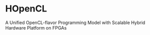 # HOpenCL
A Unified OpenCL-flavor Programming Model with Scalable Hybrid Hardware Platform on FPGAs
